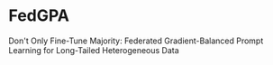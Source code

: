 # FedGPA
Don't Only Fine-Tune Majority: Federated Gradient-Balanced Prompt Learning for Long-Tailed Heterogeneous Data
